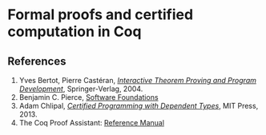 # Formal proofs and certified computation in Coq

##  References
1. Yves Bertot, Pierre Castéran, _[Interactive Theorem Proving and Program Development](http://www.labri.fr/perso/casteran/CoqArt)_, Springer-Verlag, 2004.
1. Benjamin C. Pierce, [Software Foundations](http://www.cis.upenn.edu/~bcpierce/sf)
1. Adam Chlipal, _[Certified Programming with Dependent Types](http://adam.chlipala.net/cpdt)_, MIT Press, 2013.
1. The Coq Proof Assistant: [Reference Manual](https://coq.inria.fr/distrib/current/refman)

